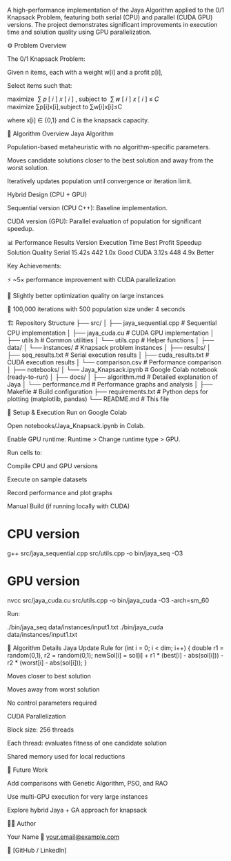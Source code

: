 
A high-performance implementation of the Jaya Algorithm applied to the 0/1 Knapsack Problem, featuring both serial (CPU) and parallel (CUDA GPU) versions. The project demonstrates significant improvements in execution time and solution quality using GPU parallelization.

⚙️ Problem Overview

The 0/1 Knapsack Problem:

Given n items, each with a weight w[i] and a profit p[i],

Select items such that:

maximize 
∑
𝑝
[
𝑖
]
𝑥
[
𝑖
]
,
subject to 
∑
𝑤
[
𝑖
]
𝑥
[
𝑖
]
≤
𝐶
maximize ∑p[i]x[i],subject to ∑w[i]x[i]≤C

where x[i] ∈ {0,1} and C is the knapsack capacity.

🧠 Algorithm Overview
Jaya Algorithm

Population-based metaheuristic with no algorithm-specific parameters.

Moves candidate solutions closer to the best solution and away from the worst solution.

Iteratively updates population until convergence or iteration limit.

Hybrid Design (CPU + GPU)

Sequential version (CPU C++): Baseline implementation.

CUDA version (GPU): Parallel evaluation of population for significant speedup.

📊 Performance Results
Version	Execution Time	Best Profit	Speedup	Solution Quality
Serial	15.42s	442	1.0x	Good
CUDA	3.12s	448	4.9x	Better

Key Achievements:

⚡ ~5× performance improvement with CUDA parallelization

🎯 Slightly better optimization quality on large instances

🔄 100,000 iterations with 500 population size under 4 seconds

🏗️ Repository Structure
├── src/
│   ├── jaya_sequential.cpp   # Sequential CPU implementation
│   ├── jaya_cuda.cu          # CUDA GPU implementation
│   ├── utils.h               # Common utilities
│   └── utils.cpp             # Helper functions
│
├── data/
│   └── instances/            # Knapsack problem instances
│
├── results/
│   ├── seq_results.txt       # Serial execution results
│   ├── cuda_results.txt      # CUDA execution results
│   └── comparison.csv        # Performance comparison
│
├── notebooks/
│   └── Jaya_Knapsack.ipynb   # Google Colab notebook (ready-to-run)
│
├── docs/
│   ├── algorithm.md          # Detailed explanation of Jaya
│   └── performance.md        # Performance graphs and analysis
│
├── Makefile                  # Build configuration
├── requirements.txt          # Python deps for plotting (matplotlib, pandas)
└── README.md                 # This file

🚀 Setup & Execution
Run on Google Colab

Open notebooks/Jaya_Knapsack.ipynb in Colab.

Enable GPU runtime: Runtime > Change runtime type > GPU.

Run cells to:

Compile CPU and GPU versions

Execute on sample datasets

Record performance and plot graphs

Manual Build (if running locally with CUDA)
# CPU version
g++ src/jaya_sequential.cpp src/utils.cpp -o bin/jaya_seq -O3

# GPU version
nvcc src/jaya_cuda.cu src/utils.cpp -o bin/jaya_cuda -O3 -arch=sm_60


Run:

./bin/jaya_seq data/instances/input1.txt
./bin/jaya_cuda data/instances/input1.txt

🔬 Algorithm Details
Jaya Update Rule
for (int i = 0; i < dim; i++) {
    double r1 = random(0,1), r2 = random(0,1);
    newSol[i] = sol[i] 
                + r1 * (best[i] - abs(sol[i])) 
                - r2 * (worst[i] - abs(sol[i]));
}


Moves closer to best solution

Moves away from worst solution

No control parameters required

CUDA Parallelization

Block size: 256 threads

Each thread: evaluates fitness of one candidate solution

Shared memory used for local reductions

📌 Future Work

Add comparisons with Genetic Algorithm, PSO, and RAO

Use multi-GPU execution for very large instances

Explore hybrid Jaya + GA approach for knapsack

👨‍💻 Author

Your Name
📧 your.email@example.com

🔗 [GitHub / LinkedIn]
